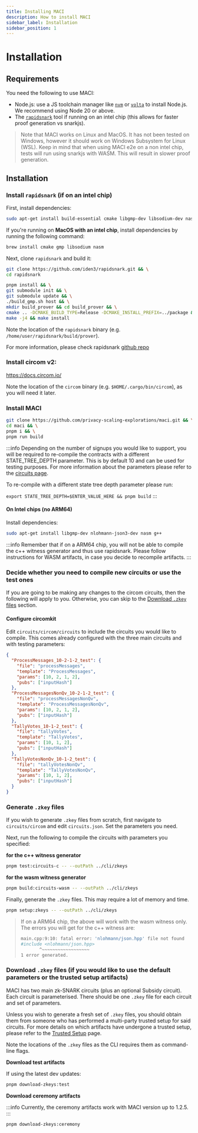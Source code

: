 ```yaml
---
title: Installing MACI
description: How to install MACI
sidebar_label: Installation
sidebar_position: 1
---
```


# Installation

## Requirements

You need the following to use MACI:

- Node.js: use a JS toolchain manager like [`nvm`](https://github.com/nvm-sh/nvm) or [`volta`](https://volta.sh/) to install Node.js. We recommend using Node 20 or above.
- The [`rapidsnark`](https://github.com/iden3/rapidsnark) tool if running on an intel chip (this allows for faster proof generation vs snarkjs).

> Note that MACI works on Linux and MacOS. It has not been tested on Windows, however it should work on Windows Subsystem for Linux (WSL). Keep in mind that when using MACI e2e on a non intel chip, tests will run using snarkjs with WASM. This will result in slower proof generation.

## Installation

### Install `rapidsnark` (if on an intel chip)

First, install dependencies:

```bash
sudo apt-get install build-essential cmake libgmp-dev libsodium-dev nasm curl m4
```

If you're running on **MacOS with an intel chip**, install dependencies by running the following command:

```bash
brew install cmake gmp libsodium nasm
```

Next, clone `rapidsnark` and build it:

```bash
git clone https://github.com/iden3/rapidsnark.git && \
cd rapidsnark

pnpm install && \
git submodule init && \
git submodule update && \
./build_gmp.sh host && \
mkdir build_prover && cd build_prover && \
cmake .. -DCMAKE_BUILD_TYPE=Release -DCMAKE_INSTALL_PREFIX=../package && \
make -j4 && make install
```

Note the location of the `rapidsnark` binary (e.g.
`/home/user/rapidsnark/build/prover`).

For more information, please check rapidsnark [github repo](https://github.com/iden3/rapidsnark)

### Install circom v2:

https://docs.circom.io/

Note the location of the `circom` binary (e.g. `$HOME/.cargo/bin/circom`), as you will need it later.

### Install MACI

```bash
git clone https://github.com/privacy-scaling-explorations/maci.git && \
cd maci && \
pnpm i && \
pnpm run build
```

:::info
Depending on the number of signups you would like to support, you will be required to re-compile the contracts with a different STATE_TREE_DEPTH parameter. This is by default 10 and can be used for testing purposes. For more information about the parameters please refer to the [circuits page](/docs/developers-references/zk-snark-circuits/setup#parameters).

To re-compile with a different state tree depth parameter please run:

`export STATE_TREE_DEPTH=$ENTER_VALUE_HERE && pnpm build`
:::

#### On Intel chips (no ARM64)

Install dependencies:

```bash
sudo apt-get install libgmp-dev nlohmann-json3-dev nasm g++
```

:::info
Remember that if on a ARM64 chip, you will not be able to compile the c++ witness generator and thus use rapidsnark. Please follow instructions for WASM artifacts, in case you decide to recompile artifacts.
:::

### Decide whether you need to compile new circuits or use the test ones

If you are going to be making any changes to the circom circuits, then the following will apply to you. Otherwise, you can skip to the [Download `.zkey` files](#download-zkey-files-if-you-would-like-to-use-the-default-parameters-or-the-trusted-setup-artifacts) section.

#### Configure circomkit

Edit `circuits/circom/circuits` to include the circuits you would like to compile. This comes already configured with the three main circuits and with testing parameters:

```json
{
  "ProcessMessages_10-2-1-2_test": {
    "file": "processMessages",
    "template": "ProcessMessages",
    "params": [10, 2, 1, 2],
    "pubs": ["inputHash"]
  },
  "ProcessMessagesNonQv_10-2-1-2_test": {
    "file": "processMessagesNonQv",
    "template": "ProcessMessagesNonQv",
    "params": [10, 2, 1, 2],
    "pubs": ["inputHash"]
  },
  "TallyVotes_10-1-2_test": {
    "file": "tallyVotes",
    "template": "TallyVotes",
    "params": [10, 1, 2],
    "pubs": ["inputHash"]
  },
  "TallyVotesNonQv_10-1-2_test": {
    "file": "tallyVotesNonQv",
    "template": "TallyVotesNonQv",
    "params": [10, 1, 2],
    "pubs": ["inputHash"]
  }
}
```

### Generate `.zkey` files

If you wish to generate `.zkey` files from scratch, first navigate to `circuits/circom`
and edit `circuits.json`. Set the parameters you need.

Next, run the following to compile the circuits with parameters you specified:

**for the c++ witness generator**

```bash
pnpm test:circuits-c -- --outPath ../cli/zkeys
```

**for the wasm witness generator**

```bash
pnpm build:circuits-wasm -- --outPath ../cli/zkeys
```

Finally, generate the `.zkey` files. This may require a lot of memory and time.

```bash
pnpm setup:zkeys -- --outPath ../cli/zkeys
```

> If on a ARM64 chip, the above will work with the wasm witness only. The errors you will get for the c++ witness are:
>
> ```bash
> main.cpp:9:10: fatal error: 'nlohmann/json.hpp' file not found
> #include <nlohmann/json.hpp>
>        ^~~~~~~~~~~~~~~~~~~
> 1 error generated.
> ```

### Download `.zkey` files (if you would like to use the default parameters or the trusted setup artifacts)

MACI has two main zk-SNARK circuits (plus an optional Subsidy circuit). Each circuit is parameterised. There should be one
`.zkey` file for each circuit and set of parameters.

Unless you wish to generate a fresh set of `.zkey` files, you should obtain
them from someone who has performed a multi-party trusted setup for said
circuits. For more details on which artifacts have undergone a trusted setup, please refer to the [Trusted Setup](/docs/security/trusted-setup) page.

Note the locations of the `.zkey` files as the CLI requires them as command-line flags.

**Download test artifacts**

If using the latest dev updates:

```bash
pnpm download-zkeys:test
```

**Download ceremony artifacts**

:::info
Currently, the ceremony artifacts work with MACI version up to 1.2.5.
:::

```bash
pnpm download-zkeys:ceremony
```
